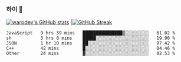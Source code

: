 
### 하이 👋
[![warpdev's GitHub stats](https://github-readme-stats.vercel.app/api?username=warpdev&show_icons=true&theme=vue-dark)](#) |[![GitHub Streak](https://github-readme-streak-stats.herokuapp.com/?user=warpdev&theme=dark)](#)

<!--START_SECTION:waka-->
```text
JavaScript   9 hrs 39 mins   ███████████████▒░░░░░░░░░   61.02 % 
sh           3 hrs 8 mins    █████░░░░░░░░░░░░░░░░░░░░   19.90 % 
JSON         1 hr 10 mins    ██░░░░░░░░░░░░░░░░░░░░░░░   07.42 % 
C++          42 mins         █░░░░░░░░░░░░░░░░░░░░░░░░   04.46 % 
Other        24 mins         ▓░░░░░░░░░░░░░░░░░░░░░░░░   02.53 % 
```
<!--END_SECTION:waka-->

<!--
**warpdev/warpdev** is a ✨ _special_ ✨ repository because its `README.md` (this file) appears on your GitHub profile.

Here are some ideas to get you started:

- 🔭 I’m currently working on ...
- 🌱 I’m currently learning ...
- 👯 I’m looking to collaborate on ...
- 🤔 I’m looking for help with ...
- 💬 Ask me about ...
- 📫 How to reach me: ...
- 😄 Pronouns: ...
- ⚡ Fun fact: ...
-->
